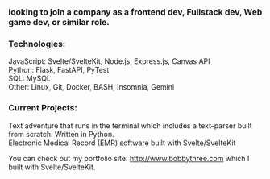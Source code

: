 ### looking to join a company as a frontend dev, Fullstack dev, Web game dev, or similar role.

### Technologies:  
JavaScript: Svelte/SvelteKit, Node.js, Express.js, Canvas API  
Python: Flask, FastAPI, PyTest  
SQL: MySQL  
Other: Linux, Git, Docker, BASH, Insomnia, Gemini  

### Current Projects:  
Text adventure that runs in the terminal which includes a text-parser built from scratch. Written in Python.  
Electronic Medical Record (EMR) software built with Svelte/SvelteKit  

You can check out my portfolio site: http://www.bobbythree.com which I built with Svelte/SvelteKit.


